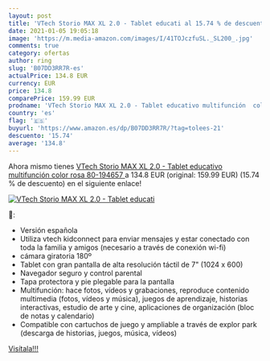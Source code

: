 ```yaml
---
layout: post
title: 'VTech Storio MAX XL 2.0 - Tablet educati al 15.74 % de descuento'
date: 2021-01-05 19:05:18
image: 'https://m.media-amazon.com/images/I/41TOJczfuSL._SL200_.jpg'
comments: true
category: ofertas
author: ring
slug: 'B07DD3RR7R-es'
actualPrice: 134.8 EUR
currency: EUR
price: 134.8
comparePrice: 159.99 EUR
prodname: 'VTech Storio MAX XL 2.0 - Tablet educativo multifunción  color rosa  80-194657 '
country: 'es'
flag: '🇪🇸'
buyurl: 'https://www.amazon.es/dp/B07DD3RR7R/?tag=tolees-21'
descuento: '15.74'
average: '134.8'
---
```


Ahora mismo tienes [VTech Storio MAX XL 2.0 - Tablet educativo multifunción  color rosa  80-194657 ](https://www.amazon.es/dp/B07DD3RR7R/?tag=tolees-21) a 134.8 EUR (original: 159.99 EUR) (15.74 %  de descuento) en el siguiente enlace!

[![VTech Storio MAX XL 2.0 - Tablet educati](https://m.media-amazon.com/images/I/41TOJczfuSL._SL200_.jpg)](https://www.amazon.es/dp/B07DD3RR7R/?tag=tolees-21)

🔎:

- Versión española
- Utiliza vtech kidconnect para enviar mensajes y estar conectado con toda la familia y amigos (necesario a través de conexión wi-fi)
- cámara giratoria 180º
- Tablet con gran pantalla de alta resolución táctil de 7" (1024 x 600)
- Navegador seguro y control parental
- Tapa protectora y pie plegable para la pantalla
- Multifunción: hace fotos, vídeos y grabaciones, reproduce contenido multimedia (fotos, vídeos y música), juegos de aprendizaje, historias interactivas, estudio de arte y cine, aplicaciones de organización (bloc de notas y calendario)
- Compatible con cartuchos de juego y ampliable a través de explor park (descarga de historias, juegos, música, vídeos)

[Visítala!!!](https://www.amazon.es/dp/B07DD3RR7R/?tag=tolees-21)
